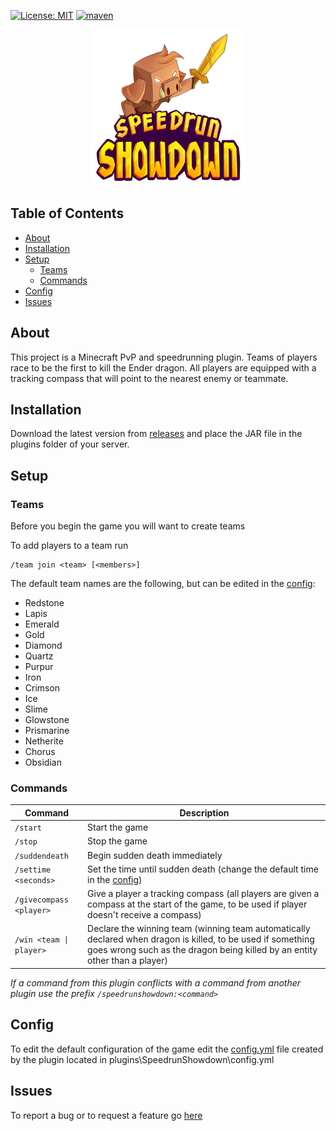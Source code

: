 [![License: MIT](https://img.shields.io/badge/License-MIT-brightgreen.svg)](https://github.com/KaiNakamura/SpeedrunShowdown/blob/master/LICENSE)
[![maven](https://github.com/KaiNakamura/SpeedrunShowdown/workflows/maven/badge.svg)](https://github.com/KaiNakamura/SpeedrunShowdown/actions)

<p align="center">
	<a href="https://github.com/KaiNakamura/SpeedrunShowdown">
		<img src="logo.png" alt="logo" width="250" height="250"/>
	</a>
</p>

## Table of Contents

* [About](#about)
* [Installation](#installation)
* [Setup](#setup)
	* [Teams](#teams)
	* [Commands](#commands)
* [Config](#config)
* [Issues](#issues)

## About

This project is a Minecraft PvP and speedrunning plugin. Teams of players race to be the first to kill the Ender dragon. All players are equipped with a tracking compass that will point to the nearest enemy or teammate.

## Installation

Download the latest version from [releases](https://github.com/KaiNakamura/SpeedrunShowdown/releases) and place the JAR file in the plugins folder of your server.

## Setup

### Teams

Before you begin the game you will want to create teams

To add players to a team run
```
/team join <team> [<members>]
```

The default team names are the following, but can be edited in the [config](#config):
* Redstone
* Lapis
* Emerald
* Gold
* Diamond
* Quartz
* Purpur
* Iron
* Crimson
* Ice
* Slime
* Glowstone
* Prismarine
* Netherite
* Chorus
* Obsidian

### Commands

| Command | Description |
| --- | --- |
| `/start` | Start the game |
| `/stop` | Stop the game |
| `/suddendeath` | Begin sudden death immediately |
| `/settime <seconds>` | Set the time until sudden death (change the default time in the [config](#config)) |
| `/givecompass <player>` | Give a player a tracking compass (all players are given a compass at the start of the game, to be used if player doesn't receive a compass) |
| `/win <team \| player>` | Declare the winning team (winning team automatically declared when dragon is killed, to be used if something goes wrong such as the dragon being killed by an entity other than a player) |

*If a command from this plugin conflicts with a command from another plugin use the prefix `/speedrunshowdown:<command>`*

## Config

To edit the default configuration of the game edit the [config.yml](https://github.com/KaiNakamura/SpeedrunShowdown/blob/master/src/main/resources/config.yml) file created by the plugin located in plugins\SpeedrunShowdown\config.yml

## Issues

To report a bug or to request a feature go [here](https://github.com/KaiNakamura/SpeedrunShowdown/issues)
